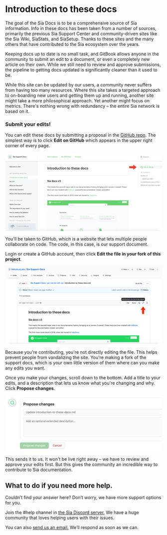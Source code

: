 # Introduction to these docs

The goal of the Sia Docs is to be a comprehensive source of Sia information. Info in these docs has been taken from a number of sources, primarily the previous Sia Support Center and community-driven sites like the Sia Wiki, SiaStats, and SiaSetup. Thanks to these sites and the many others that have contributed to the Sia ecosystem over the years.

Keeping docs up to date is no small task, and GitBook allows anyone in the community to submit an edit to a document, or even a completely new article on their own. While we still need to review and approve submissions, the pipeline to getting docs updated is significantly cleaner than it used to be.

While this site can be updated by our users, a community never suffers from having too many resources. Where this site takes a targeted approach to on-boarding new users and getting them up and running, another site might take a more philosophical approach. Yet another might focus on metrics. There's nothing wrong with redundancy – the entire Sia network is based on it.

### Submit your edits!

You can edit these docs by submitting a proposal in the [GitHub repo](https://github.com/NebulousLabs/Sia-Support-Docs). The simplest way is to click **Edit on GitHub** which appears in the upper right corner of every page.

![](../.gitbook/assets/intro-1.png)

You'll be taken to GitHub, which is a website that lets multiple people collaborate on code. The code, in this case, is our support document.

Login or create a GitHub account, then click **Edit the file in your fork of this project**.

![](../.gitbook/assets/intro-2.png)

Because you're contributing, you're not directly editing the file. This helps prevent people from vandalizing the site. You're making a fork of the support docs, which is your own little version of them where can you make any edits you want.

Once you make your changes, scroll down to the bottom. Add a title to your edits, and a description that lets us know what you're changing and why. Click **Propose changes**.

![](../.gitbook/assets/intro-3.png)

This sends it to us. It won't be live right away – we have to review and approve your edits first. But this gives the community an incredible way to contribute to Sia documentation.

## What to do if you need more help.

Couldn’t find your answer here? Don’t worry, we have more support options for you.

Join the #help channel in [the Sia Discord server.](https://discord.gg/sia) We have a huge community that loves helping users with their issues.

You can also [send us an email.](mailto:hello@sia.tech) We’ll respond as soon as we can.
